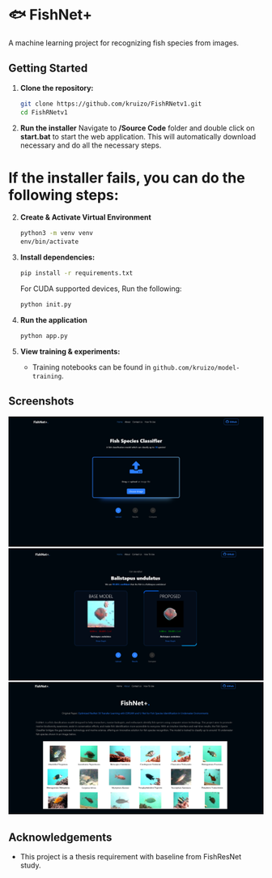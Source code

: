 # 🐟 FishNet+

A machine learning project for recognizing fish species from images.

## Getting Started

1. **Clone the repository:**

   ```bash
   git clone https://github.com/kruizo/FishRNetv1.git
   cd FishRNetv1
   ```

2. **Run the installer**
   Navigate to **/Source Code** folder and double click on **start.bat** to start the web application. This will automatically download necessary and do all the necessary steps.


# If the installer fails, you can do the following steps:

2. **Create & Activate Virtual Environment**

   ```bash
   python3 -m venv venv
   env/bin/activate
   ```

3. **Install dependencies:**

   ```bash
   pip install -r requirements.txt
   ```

   For CUDA supported devices, Run the following:

   ```bash
   python init.py
   ```

4. **Run the application**

   ```bash
   python app.py
   ```

5. **View training & experiments:**
   - Training notebooks can be found in `github.com/kruizo/model-training`.

## Screenshots

![Home Page](demo/f1.png)
![Home Page](demo/f2.png)
![Home Page](demo/f4.png)

## Acknowledgements

- This project is a thesis requirement with baseline from FishResNet study.
